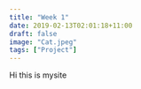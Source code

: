 ```yaml
---
title: "Week 1"
date: 2019-02-13T02:01:18+11:00
draft: false
image: "Cat.jpeg"
tags: ["Project"]
---
```


Hi this is mysite